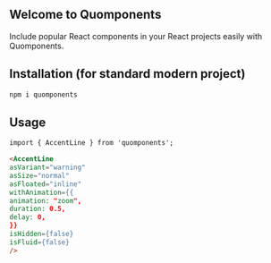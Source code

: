 ## Welcome to Quomponents

Include popular React components in your React projects easily with Quomponents.

## Installation (for standard modern project)

```markdown
npm i quomponents
```

## Usage
```markdown
import { AccentLine } from 'quomponents';

<AccentLine
asVariant="warning"
asSize="normal"
asFloated="inline"
withAnimation={{
animation: "zoom",
duration: 0.5,
delay: 0,
}}
isHidden={false}
isFluid={false}
/>
```

